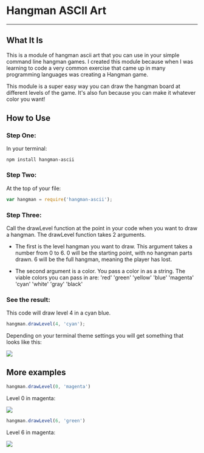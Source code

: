 # Hangman ASCII Art
---

## What It Is
This is a module of hangman ascii art that you can use in your simple command line hangman games. I created this module because when I was learning to code a very common exercise that came up in many programming languages was creating a Hangman game.

This module is a super easy way you can draw the hangman board at different levels of the game. It's also fun because you can make it whatever color you want!

## How to Use

### Step One:
In your terminal:
```
npm install hangman-ascii
```

### Step Two:
At the top of your file:
```JavaScript
var hangman = require('hangman-ascii');
```

### Step Three:
Call the drawLevel function at the point in your code when you want to draw a hangman. The drawLevel function takes 2 arguments.

- The first is the level hangman you want to draw. This argument takes a number from 0 to 6. 0 will be the starting point, with no hangman parts drawn. 6 will be the full hangman, meaning the player has lost.

- The second argument is a color. You pass a color in as a string. The viable colors you can pass in are: 'red' 'green' 'yellow' 'blue' 'magenta' 'cyan' 'white' 'gray' 'black'

### See the result:
This code will draw level 4 in a cyan blue.
```JavaScript
hangman.drawLevel(4, 'cyan');
```
Depending on your terminal theme settings you will get something that looks like this:
<p>
    <img src='https://raw.githubusercontent.com/juliemdyer/Hangman-ascii/master/screenshots/level_4_cyan.png'</img>
</p>


## More examples
```JavaScript
hangman.drawLevel(0, 'magenta')
```
Level 0 in magenta:
<p>
    <img src='https://raw.github.com/juliemdyer/Hangman-ascii/blob/master/screenshots/level_0_magenta.png'</img>
</p>

```JavaScript
hangman.drawLevel(6, 'green')
```
Level 6 in magenta:
<p>
    <img src='https://raw.github.com/juliemdyer/Hangman-ascii/blob/master/screenshots/level_6_green.png'</img>
</p>
